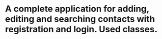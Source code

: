 # A complete application for adding, editing and searching contacts with registration and login. Used classes.
